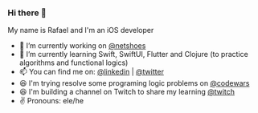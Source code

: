 ### Hi there 👋

My name is Rafael and I'm an iOS developer

- 🔭 I’m currently working on [@netshoes](https://github.com/netshoes)
- 🌱 I’m currently learning Swift, SwiftUI, Flutter and Clojure (to practice algorithms and functional logics)
- 📫 You can find me on: [@linkedin](https://www.linkedin.com/in/rafael-ramos-ti/) | [@twitter](https://twitter.com/rafaelsfelip)
- 😆 I'm trying resolve some programing logic problems on [@codewars](https://www.codewars.com/users/rafaelcrz/completed)
- 😆 I'm building a channel on Twitch to share my learning [@twitch](https://www.twitch.tv/tchallacode)
- ✌️ Pronouns: ele/he
